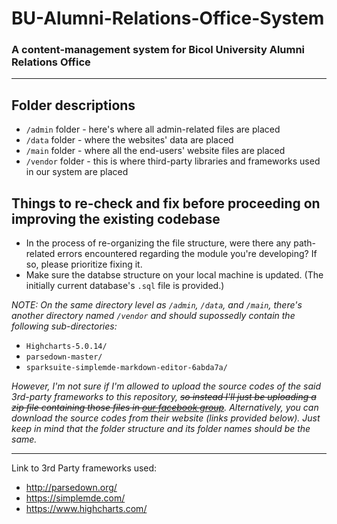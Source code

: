 # BU-Alumni-Relations-Office-System
### A content-management system for Bicol University Alumni Relations Office

---

## Folder descriptions
- `/admin` folder - here's where all admin-related files are placed
- `/data` folder - where the websites' data are placed
- `/main` folder - where all the end-users' website files are placed
- `/vendor` folder - this is where third-party libraries and frameworks used in our system are placed

## Things to re-check and fix before proceeding on improving the existing codebase
- In the process of re-organizing the file structure, were there any path-related errors encountered regarding the module you're developing? If so, please prioritize fixing it.
- Make sure the databse structure on your local machine is updated. (The initially current database's `.sql` file is provided.)

*NOTE: On the same directory level as `/admin`, `/data`, and `/main`, there's another directory named `/vendor` and should supossedly contain the following sub-directories:*
- `Highcharts-5.0.14/`
- `parsedown-master/`
- `sparksuite-simplemde-markdown-editor-6abda7a/`

*However, I'm not sure if I'm allowed to upload the source codes of the said 3rd-party frameworks to this repository, ~~so instead I'll just be uploading a zip file containing those files in [our facebook group](https://www.facebook.com/groups/1398253680265313)~~. Alternatively, you can download the source codes from their website (links provided below). Just keep in mind that the folder structure and its folder names should be the same.*

---

Link to 3rd Party frameworks used:
* http://parsedown.org/
* https://simplemde.com/
* https://www.highcharts.com/

